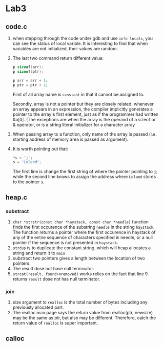 # Lab3

## code.c

1. when stepping through the code under gdb and use `info locals`, you can see the status of local varible. It is interesting to find that when variables are not initialized, their values are random.
2. The last two command return different value:
    ```c
    p sizeof(arr);
    p sizeof(ptr);

    p arr = arr + 1;
    p ptr = ptr + 1;
    ```
    First of all array name is `constant` in that it cannot be assigned to. 

    Secondly, array is not a pointer but they are closely related. whenever an array appears in an expression, the compiler implicitly generates a pointer to the array's first element, just as if the programmer had written &a[0]. (The exceptions are when the array is the operand of a sizeof or & operator, or is a string literal initializer for a character array

3. When passing array to a function, only name of the array is passed (i.e. starting address of memory area is passed as argument).

4. It is worth pointing out that:
    ```c
    *s = 'j';
    s = "Leland";
    ```
    The first line is change the first string of where the pointer pointing to `j`; while the second line knows to assign the address where `Leland` stores to the pointer `s`.

## heap.c

### substract
1. `char *strstr(const char *haystack, const char *needle)` function finds the first occurence of the substring `needle` in the string `haystack`. The function returns a pointer where the first occurence in haystack of any of the entire sequence of characters specified in needle, or a null pointer if the sequence is not presented in `haystack`.
2. `strdup` is to duplicate the constant string, which will heap allocates a string and return it to `main`
3. substract two pointers gives a length between the location of two pointers.
4. The result dose not have null terminator.
5. `strcat(result, found+nremoved)` works relies on the fact that line 9 returns `result` dose not has null terminator.

### join
1. size argument to `realloc` is the total number of bytes including any previously allocated part.
2. The realloc man page says the return value from realloc(ptr, newsize) may be the same as ptr, but also may be different. Therefore, catch the return value of `realloc` is super important.

## calloc
